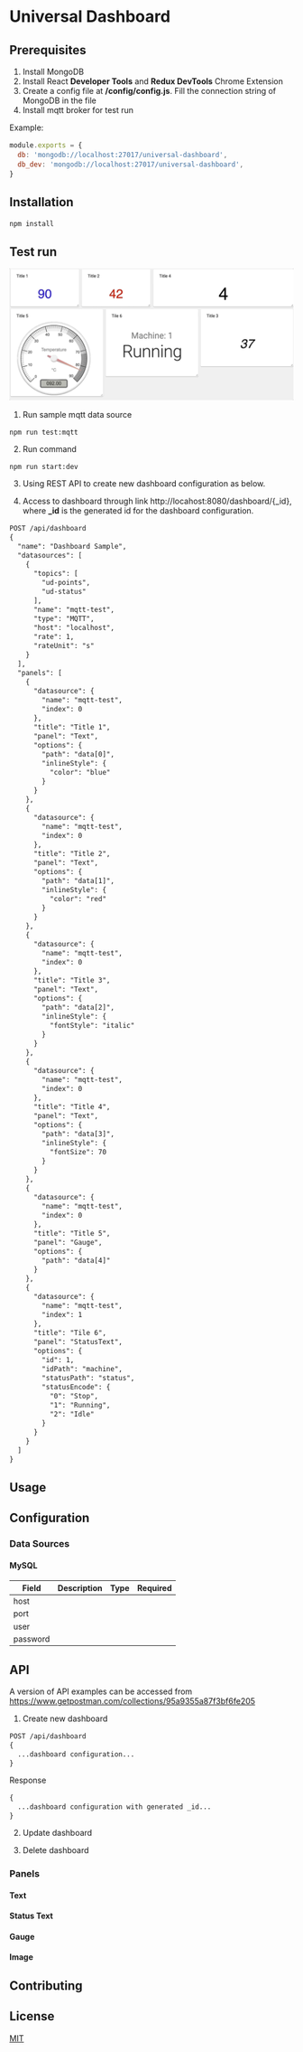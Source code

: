 # Universal Dashboard
## Prerequisites
1. Install MongoDB
2. Install React **Developer Tools** and **Redux DevTools** Chrome Extension
3. Create a config file at **/config/config.js**. Fill the connection string of MongoDB in the file
4. Install mqtt broker for test run

Example:
```javascript
module.exports = {
  db: 'mongodb://localhost:27017/universal-dashboard',
  db_dev: 'mongodb://localhost:27017/universal-dashboard',
}
```


## Installation

```
npm install
```

## Test run

![](/client/public/assets/gif/sample.gif)
1. Run sample mqtt data source
```
npm run test:mqtt
```
2. Run command
```
npm run start:dev
```
3. Using REST API to create new dashboard configuration as below.

4. Access to dashboard through link http://locahost:8080/dashboard/{_id}, where **_id** is the generated id for the dashboard configuration.

```
POST /api/dashboard
{
  "name": "Dashboard Sample",
  "datasources": [
    {
      "topics": [
        "ud-points",
        "ud-status"
      ],
      "name": "mqtt-test",
      "type": "MQTT",
      "host": "localhost",
      "rate": 1,
      "rateUnit": "s"
    }
  ],
  "panels": [
    {
      "datasource": {
        "name": "mqtt-test",
        "index": 0
      },
      "title": "Title 1",
      "panel": "Text",
      "options": {
        "path": "data[0]",
        "inlineStyle": {
          "color": "blue"
        }
      }
    },
    {
      "datasource": {
        "name": "mqtt-test",
        "index": 0
      },
      "title": "Title 2",
      "panel": "Text",
      "options": {
        "path": "data[1]",
        "inlineStyle": {
          "color": "red"
        }
      }
    },
    {
      "datasource": {
        "name": "mqtt-test",
        "index": 0
      },
      "title": "Title 3",
      "panel": "Text",
      "options": {
        "path": "data[2]",
        "inlineStyle": {
          "fontStyle": "italic"
        }
      }
    },
    {
      "datasource": {
        "name": "mqtt-test",
        "index": 0
      },
      "title": "Title 4",
      "panel": "Text",
      "options": {
        "path": "data[3]",
        "inlineStyle": {
          "fontSize": 70
        }
      }
    },
    {
      "datasource": {
        "name": "mqtt-test",
        "index": 0
      },
      "title": "Title 5",
      "panel": "Gauge",
      "options": {
        "path": "data[4]"
      }
    },
    {
      "datasource": {
        "name": "mqtt-test",
        "index": 1
      },
      "title": "Tile 6",
      "panel": "StatusText",
      "options": {
        "id": 1,
        "idPath": "machine",
        "statusPath": "status",
        "statusEncode": {
          "0": "Stop",
          "1": "Running",
          "2": "Idle"
        }
      }
    }
  ]
}
```


## Usage

## Configuration
### Data Sources
#### MySQL
Field | Description | Type | Required
----- | ----------- | ---- | --------
host  |
port  |
user  |
password|

## API

A version of API examples can be accessed from https://www.getpostman.com/collections/95a9355a87f3bf6fe205

1. Create new dashboard

```
POST /api/dashboard
{
  ...dashboard configuration...
}
```

Response

```
{
  ...dashboard configuration with generated _id...
}
```

2. Update dashboard

3. Delete dashboard

### Panels
#### Text

#### Status Text

#### Gauge

#### Image

## Contributing


## License
[MIT](https://choosealicense.com/licenses/mit/)
